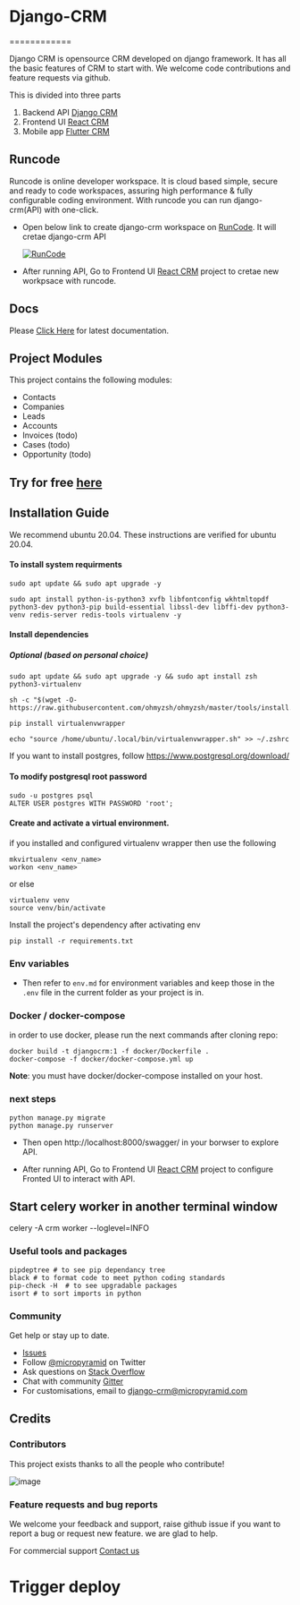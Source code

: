 # Django-CRM

============

Django CRM is opensource CRM developed on django framework. It has all
the basic features of CRM to start with. We welcome code contributions
and feature requests via github.

This is divided into three parts
1. Backend API [Django CRM](https://github.com/MicroPyramid/Django-CRM)
2. Frontend UI [React CRM](https://github.com/MicroPyramid/react-crm "React CRM")
3. Mobile app [Flutter CRM]("https://github.com/MicroPyramid/flutter-crm")

## Runcode 

 Runcode is online developer workspace. It is cloud based simple, secure and ready to code workspaces, assuring high performance & fully configurable coding environment. With runcode you can run django-crm(API) with one-click.


- Open below link to create django-crm workspace on [RunCode](https://runcode.io/ "RunCode"). It will cretae django-crm API

    [![RunCode](https://runcode-app-public.s3.amazonaws.com/images/dark_btn.png)](https://runcode.io)

- After running API, Go to Frontend UI [React CRM](https://github.com/MicroPyramid/react-crm "React CRM") project to cretae new workpsace with runcode.

## Docs

Please [Click Here](http://django-crm.readthedocs.io "Click Here") for latest documentation.

## Project Modules
This project contains the following modules:
- Contacts
- Companies
- Leads
- Accounts
- Invoices (todo)
- Cases (todo)
- Opportunity (todo)

## Try for free [here](https://bottlecrm.com/)

## Installation Guide

We recommend ubuntu 20.04. These instructions are verified for ubuntu 20.04.

#### To install system requirments

```
sudo apt update && sudo apt upgrade -y

sudo apt install python-is-python3 xvfb libfontconfig wkhtmltopdf python3-dev python3-pip build-essential libssl-dev libffi-dev python3-venv redis-server redis-tools virtualenv -y
```

#### Install dependencies

##### Optional (based on personal choice)

```
sudo apt update && sudo apt upgrade -y && sudo apt install zsh python3-virtualenv

sh -c "$(wget -O- https://raw.githubusercontent.com/ohmyzsh/ohmyzsh/master/tools/install.sh)"

pip install virtualenvwrapper

echo "source /home/ubuntu/.local/bin/virtualenvwrapper.sh" >> ~/.zshrc
```

If you want to install postgres, follow https://www.postgresql.org/download/
#### To modify postgresql root password

```
sudo -u postgres psql
ALTER USER postgres WITH PASSWORD 'root';
```

#### Create and activate a virtual environment.
if you installed and configured virtualenv wrapper then use the following
``` 
mkvirtualenv <env_name>
workon <env_name>
```
or else
```
virtualenv venv
source venv/bin/activate
```
Install the project's dependency after activating env

```
pip install -r requirements.txt
```

### Env variables

* Then refer to `env.md` for environment variables and keep those in the `.env` file in the current folder as your project is in.


### Docker / docker-compose
in order to use docker, please run the next commands after cloning repo:
```
docker build -t djangocrm:1 -f docker/Dockerfile .
docker-compose -f docker/docker-compose.yml up
```

**Note**: you must have docker/docker-compose installed on your host. 
### next steps


```
python manage.py migrate
python manage.py runserver
```
- Then open http://localhost:8000/swagger/ in your borwser to explore API.

- After running API, Go to Frontend UI [React CRM](https://github.com/MicroPyramid/react-crm "React CRM") project to configure Fronted UI to interact with API.


## Start celery worker in another terminal window

celery -A crm worker --loglevel=INFO

### Useful tools and packages

```
pipdeptree # to see pip dependancy tree
black # to format code to meet python coding standards
pip-check -H  # to see upgradable packages
isort # to sort imports in python
```

### Community

Get help or stay up to date.

-   [Issues](<https://github.com/MicroPyramid/Django-CRM/issues>)
-   Follow [@micropyramid](<https://twitter.com/micropyramid>) on Twitter
-   Ask questions on [Stack Overflow](<https://stackoverflow.com/questions/tagged/django-crm>)
-   Chat with community [Gitter](<https://gitter.im/MicroPyramid/Django-CRM>)
-   For customisations, email to <django-crm@micropyramid.com>

## Credits

### Contributors

This project exists thanks to all the people who contribute!

![image](https://opencollective.com/django-crm/contributors.svg?width=890&button=false)

### Feature requests and bug reports

We welcome your feedback and support, raise github issue if you want to
report a bug or request new feature. we are glad to help.

For commercial support [Contact us](https://micropyramid.com/contact-us/)

# Trigger deploy

